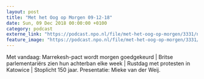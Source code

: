 ```yaml
---
layout: post
title: "Met het Oog op Morgen 09-12-18"
date: Sun, 09 Dec 2018 00:00:00 +0100
category: podcast
externe_link: "https://podcast.npo.nl/file/met-het-oog-op-morgen/3331/nporadio1_met-het-oog-op-morgen_20181209_met-het-oog-op-morgen-09-12-18.mp3"
feature_image: "https://podcast.npo.nl/file/met-het-oog-op-morgen/3331/nporadio1_met-het-oog-op-morgen_20181209_met-het-oog-op-morgen-09-12-18.mp3"
---
```


Met vandaag: Marrekesh-pact wordt morgen goedgekeurd | Britse parlementariërs zien hun achterban elke week | Rustdag met protesten in Katowice | Stoplicht 150 jaar. Presentatie: Mieke van der Weij.
